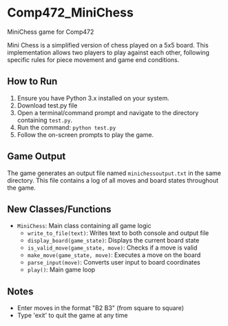 # Comp472_MiniChess
MiniChess game for Comp472

Mini Chess is a simplified version of chess played on a 5x5 board. This implementation allows two players to play against each other, following specific rules for piece movement and game end conditions.


## How to Run
1. Ensure you have Python 3.x installed on your system.
2. Download test.py file
3. Open a terminal/command prompt and navigate to the directory containing `test.py`.
4. Run the command: `python test.py`
5. Follow the on-screen prompts to play the game.

## Game Output
The game generates an output file named `minichessoutput.txt` in the same directory. This file contains a log of all moves and board states throughout the game.

## New Classes/Functions
- `MiniChess`: Main class containing all game logic
  - `write_to_file(text)`: Writes text to both console and output file
  - `display_board(game_state)`: Displays the current board state
  - `is_valid_move(game_state, move)`: Checks if a move is valid
  - `make_move(game_state, move)`: Executes a move on the board
  - `parse_input(move)`: Converts user input to board coordinates
  - `play()`: Main game loop

## Notes
- Enter moves in the format "B2 B3" (from square to square)
- Type 'exit' to quit the game at any time
